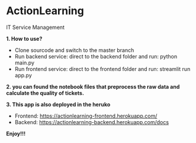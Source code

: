 # ActionLearning
IT Service Management

**1.  How to use?**
  - Clone sourcode and switch to the master branch
  - Run backend service: direct to the backend folder and run: python main.py
  - Run frontend service: direct to the frontend folder and run: streamlit run app.py
  
**2.  you can found the notebook files that preprocess the raw data and calculate the quality of tickets.**

**3. This app is also deployed in the heruko**
  - Frontend: https://actionlearning-frontend.herokuapp.com/
  - Backend: https://actionlearning-backend.herokuapp.com/docs


**Enjoy!!!**
